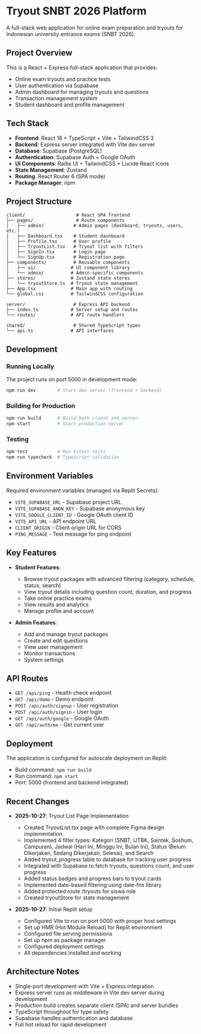 # Tryout SNBT 2026 Platform

A full-stack web application for online exam preparation and tryouts for Indonesian university entrance exams (SNBT 2026).

## Project Overview

This is a React + Express full-stack application that provides:
- Online exam tryouts and practice tests
- User authentication via Supabase
- Admin dashboard for managing tryouts and questions
- Transaction management system
- Student dashboard and profile management

## Tech Stack

- **Frontend**: React 18 + TypeScript + Vite + TailwindCSS 3
- **Backend**: Express server integrated with Vite dev server
- **Database**: Supabase (PostgreSQL)
- **Authentication**: Supabase Auth + Google OAuth
- **UI Components**: Radix UI + TailwindCSS + Lucide React icons
- **State Management**: Zustand
- **Routing**: React Router 6 (SPA mode)
- **Package Manager**: npm

## Project Structure

```
client/                   # React SPA frontend
├── pages/                # Route components
│   ├── admin/           # Admin pages (dashboard, tryouts, users, etc.)
│   ├── Dashboard.tsx    # Student dashboard
│   ├── Profile.tsx      # User profile
│   ├── TryoutList.tsx   # Tryout list with filters
│   ├── SignIn.tsx       # Login page
│   └── SignUp.tsx       # Registration page
├── components/          # Reusable components
│   ├── ui/             # UI component library
│   └── admin/          # Admin-specific components
├── stores/             # Zustand state stores
│   └── tryoutStore.ts  # Tryout state management
├── App.tsx             # Main app with routing
└── global.css          # TailwindCSS configuration

server/                  # Express API backend
├── index.ts            # Server setup and routes
└── routes/             # API route handlers

shared/                  # Shared TypeScript types
└── api.ts              # API interfaces
```

## Development

### Running Locally

The project runs on port 5000 in development mode:

```bash
npm run dev        # Start dev server (frontend + backend)
```

### Building for Production

```bash
npm run build      # Build both client and server
npm start          # Start production server
```

### Testing

```bash
npm test           # Run Vitest tests
npm run typecheck  # TypeScript validation
```

## Environment Variables

Required environment variables (managed via Replit Secrets):
- `VITE_SUPABASE_URL` - Supabase project URL
- `VITE_SUPABASE_ANON_KEY` - Supabase anonymous key
- `VITE_GOOGLE_CLIENT_ID` - Google OAuth client ID
- `VITE_API_URL` - API endpoint URL
- `CLIENT_ORIGIN` - Client origin URL for CORS
- `PING_MESSAGE` - Test message for ping endpoint

## Key Features

- **Student Features**:
  - Browse tryout packages with advanced filtering (category, schedule, status, search)
  - View tryout details including question count, duration, and progress
  - Take online practice exams
  - View results and analytics
  - Manage profile and account

- **Admin Features**:
  - Add and manage tryout packages
  - Create and edit questions
  - View user management
  - Monitor transactions
  - System settings

## API Routes

- `GET /api/ping` - Health check endpoint
- `GET /api/demo` - Demo endpoint
- `POST /api/auth/signup` - User registration
- `POST /api/auth/signin` - User login
- `GET /api/auth/google` - Google OAuth
- `GET /api/auth/me` - Get current user

## Deployment

The application is configured for autoscale deployment on Replit:
- Build command: `npm run build`
- Run command: `npm start`
- Port: 5000 (frontend and backend integrated)

## Recent Changes

- **2025-10-27**: Tryout List Page Implementation
  - Created TryoutList.tsx page with complete Figma design implementation
  - Implemented 4 filter types: Kategori (SNBT, UTBK, Saintek, Soshum, Campuran), Jadwal (Hari Ini, Minggu Ini, Bulan Ini), Status (Belum Dikerjakan, Sedang Dikerjakan, Selesai), and Search
  - Added tryout_progress table to database for tracking user progress
  - Integrated with Supabase to fetch tryouts, questions count, and user progress
  - Added status badges and progress bars to tryout cards
  - Implemented date-based filtering using date-fns library
  - Added protected route /tryouts for siswa role
  - Created tryoutStore for state management
  
- **2025-10-27**: Initial Replit setup
  - Configured Vite to run on port 5000 with proper host settings
  - Set up HMR (Hot Module Reload) for Replit environment
  - Configured file serving permissions
  - Set up npm as package manager
  - Configured deployment settings
  - All dependencies installed and working

## Architecture Notes

- Single-port development with Vite + Express integration
- Express server runs as middleware in Vite dev server during development
- Production build creates separate client (SPA) and server bundles
- TypeScript throughout for type safety
- Supabase handles authentication and database
- Full hot reload for rapid development
